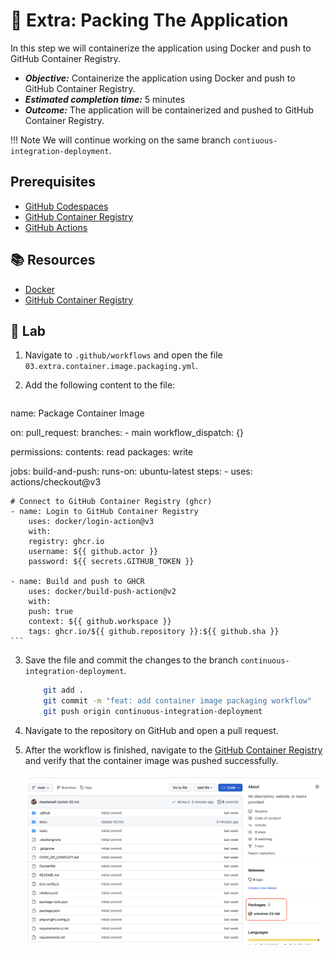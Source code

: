 # :test_tube: Extra: Packing The Application

In this step we will containerize the application using Docker and push to GitHub Container Registry.

- _**Objective:**_ Containerize the application using Docker and push to GitHub Container Registry.
- _**Estimated completion time:**_ 5 minutes
- _**Outcome:**_ The application will be containerized and pushed to GitHub Container Registry.

!!! Note
    We will continue working on the same branch `contiuous-integration-deployment`.

## Prerequisites

- [GitHub Codespaces](#)
- [GitHub Container Registry](#)
- [GitHub Actions](#)

## :books: Resources

- [Docker](https://www.docker.com/)
- [GitHub Container Registry](https://docs.github.com/en/packages/guides/about-github-container-registry)

## :pencil: Lab

1. Navigate to `.github/workflows` and open the file `03.extra.container.image.packaging.yml`.
2. Add the following content to the file:

    ``` yaml
name: Package Container Image

on:
pull_request:
    branches:
    - main
workflow_dispatch: {}

permissions:
contents: read
packages: write


jobs:
build-and-push:
    runs-on: ubuntu-latest
    steps:
    - uses: actions/checkout@v3

    # Connect to GitHub Container Registry (ghcr)
    - name: Login to GitHub Container Registry
        uses: docker/login-action@v3
        with:
        registry: ghcr.io
        username: ${{ github.actor }}
        password: ${{ secrets.GITHUB_TOKEN }}

    - name: Build and push to GHCR
        uses: docker/build-push-action@v2
        with:
        push: true
        context: ${{ github.workspace }}
        tags: ghcr.io/${{ github.repository }}:${{ github.sha }}
    ```

3. Save the file and commit the changes to the branch `continuous-integration-deployment`.

    ``` bash
        git add .
        git commit -m "feat: add container image packaging workflow"
        git push origin continuous-integration-deployment
    ```

4. Navigate to the repository on GitHub and open a pull request.
5. After the workflow is finished, navigate to the [GitHub Container Registry](https://docs.github.com/en/packages/guides/about-github-container-registry) and verify that the container image was pushed successfully.

    ![packages](../../assets/img/packages.png)
